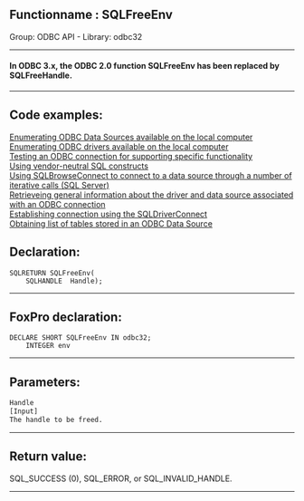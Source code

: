 <link rel="stylesheet" type="text/css" href="../../css/win32api.css">  
<link rel="stylesheet" href="https://cdnjs.cloudflare.com/ajax/libs/font-awesome/4.7.0/css/font-awesome.min.css">

## Functionname : SQLFreeEnv
Group: ODBC API - Library: odbc32    
***  


#### In ODBC 3.x, the ODBC 2.0 function SQLFreeEnv has been replaced by SQLFreeHandle.
***  


## Code examples:
[Enumerating ODBC Data Sources available on the local computer](../../samples/sample_284.md)  
[Enumerating ODBC drivers available on the local computer](../../samples/sample_285.md)  
[Testing an ODBC connection for supporting specific functionality](../../samples/sample_286.md)  
[Using vendor-neutral SQL constructs](../../samples/sample_287.md)  
[Using SQLBrowseConnect to connect to a data source through a number of iterative calls (SQL Server)](../../samples/sample_288.md)  
[Retrieveing general information about the driver and data source associated with an ODBC connection](../../samples/sample_289.md)  
[Establishing connection using the SQLDriverConnect](../../samples/sample_290.md)  
[Obtaining list of tables stored in an ODBC Data Source](../../samples/sample_409.md)  

## Declaration:
```foxpro  
SQLRETURN SQLFreeEnv(
    SQLHANDLE  Handle);  
```  
***  


## FoxPro declaration:
```foxpro  
DECLARE SHORT SQLFreeEnv IN odbc32;
	INTEGER env  
```  
***  


## Parameters:
```txt  
Handle
[Input]
The handle to be freed.  
```  
***  


## Return value:
SQL_SUCCESS (0), SQL_ERROR, or SQL_INVALID_HANDLE.  
***  

